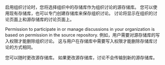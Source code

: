 启用组织讨论时，您将选择组织中的存储库作为组织讨论的源存储库。 您可以使用现有存储库，也可以专门创建存储库来保存组织讨论。 讨论将显示在组织的讨论页面上和源存储库的讨论页面上。

Permission to participate in or manage discussions in your organization is based on permission in the source repository. 例如，用户需要对源存储库的写入权限才能删除组织讨论。 这与用户在存储库中需要写入权限才能删除存储库讨论的方式相同。

您可以随时更改源存储库。 如果更改源存储库，讨论不会传输到新的源存储库。
